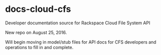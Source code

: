 # docs-cloud-cfs
Developer documentation source for Rackspace Cloud File System API

New repo on August 25, 2016.

Will begin moving in model/stub files for API docs for CFS developers and operations to fill in and complete.
